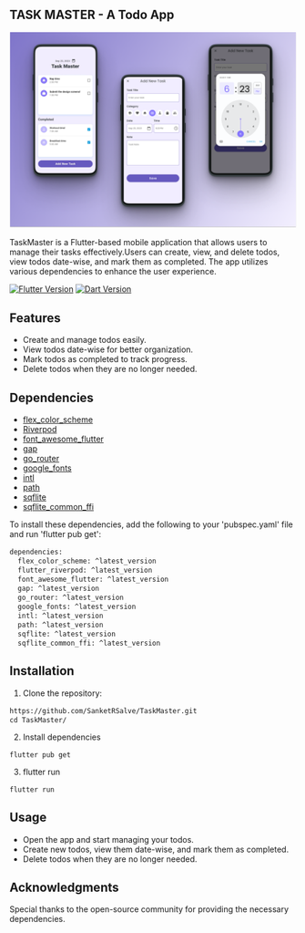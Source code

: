 ## TASK MASTER - A Todo App

![Banner Image](images/TaskMasterApp.png)

TaskMaster is a Flutter-based mobile application that allows users to manage their tasks effectively.Users can create, view, and delete todos, view todos date-wise, and mark them as completed. The app utilizes various dependencies to enhance the user experience.

[![Flutter Version](https://img.shields.io/badge/Flutter-latest-blue.svg)](https://flutter.dev/docs/get-started/install)
[![Dart Version](https://img.shields.io/badge/Dart-latest-blue.svg)](https://dart.dev/get-dart)

## Features

- Create and manage todos easily.
- View todos date-wise for better organization.
- Mark todos as completed to track progress.
- Delete todos when they are no longer needed.

## Dependencies

- [flex_color_scheme](https://pub.dev/packages/flex_color_scheme)
- [Riverpod](https://pub.dev/packages/flutter_riverpod)
- [font_awesome_flutter](https://pub.dev/packages/font_awesome_flutter)
- [gap](https://pub.dev/packages/gap)
- [go_router](https://pub.dev/packages/go_router)
- [google_fonts](https://pub.dev/packages/google_fonts)
- [intl](https://pub.dev/packages/intl)
- [path](https://pub.dev/packages/path)
- [sqflite](https://pub.dev/packages/sqflite)
- [sqflite_common_ffi](https://pub.dev/packages/sqflite_common_ffi)

To install these dependencies, add the following to your 'pubspec.yaml' file and run 'flutter pub get':

```
dependencies:
  flex_color_scheme: ^latest_version
  flutter_riverpod: ^latest_version
  font_awesome_flutter: ^latest_version
  gap: ^latest_version
  go_router: ^latest_version
  google_fonts: ^latest_version
  intl: ^latest_version
  path: ^latest_version
  sqflite: ^latest_version
  sqflite_common_ffi: ^latest_version
```

## Installation

1. Clone the repository:

```
https://github.com/SanketRSalve/TaskMaster.git
cd TaskMaster/
```

2. Install dependencies

```
flutter pub get
```

3. flutter run

```
flutter run
```

## Usage

- Open the app and start managing your todos.
- Create new todos, view them date-wise, and mark them as completed.
- Delete todos when they are no longer needed.

## Acknowledgments

Special thanks to the open-source community for providing the necessary dependencies.
